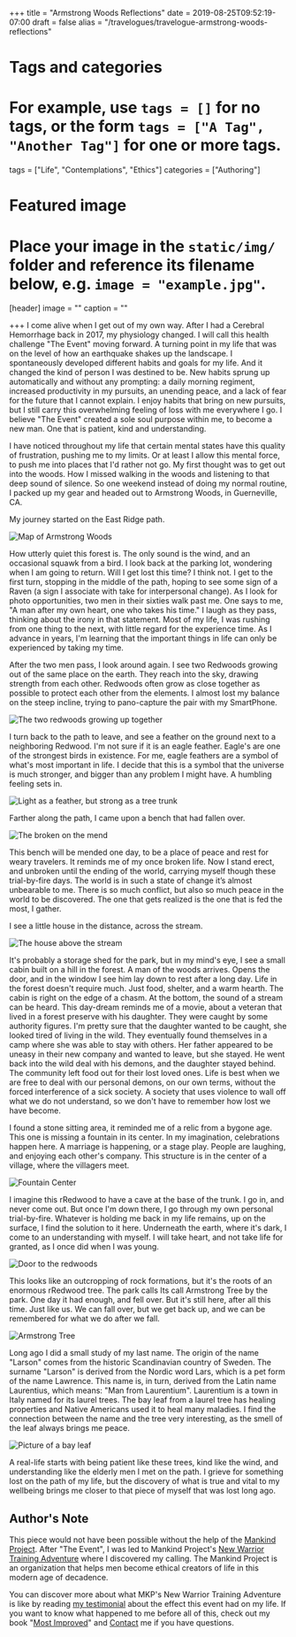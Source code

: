 +++
title = "Armstrong Woods Reflections"
date = 2019-08-25T09:52:19-07:00
draft = false
alias = "/travelogues/travelogue-armstrong-woods-reflections"
# Tags and categories
# For example, use `tags = []` for no tags, or the form `tags = ["A Tag", "Another Tag"]` for one or more tags.
tags = ["Life", "Contemplations", "Ethics"]
categories = ["Authoring"]

# Featured image
# Place your image in the `static/img/` folder and reference its filename below, e.g. `image = "example.jpg"`.
[header]
image = ""
caption = ""

+++
I come alive when I get out of my own way. After I had a Cerebral Hemorrhage back in 2017, my physiology changed. I will call this health challenge "The Event" moving forward. A turning point in my life that was on the level of how an earthquake shakes up the landscape. I spontaneously developed different habits and goals for my life. And it changed the kind of person I was destined to be.  New habits sprung up automatically and without any prompting:  a daily morning regiment, increased productivity in my pursuits, an unending peace, and a lack of fear for the future that I cannot explain. I enjoy habits that bring on new pursuits, but I still carry this overwhelming feeling of loss with me everywhere I go. I believe "The Event" created a sole soul purpose within me, to become a new man. One that is patient, kind and understanding.

I have noticed throughout my life that certain mental states have this quality of frustration, pushing me to my limits. Or at least I allow this mental force, to push me into places that I'd rather not go. My first thought was to get out into the woods. How I missed walking in the woods and listening to that deep sound of silence.  So one weekend instead of doing my normal routine, I packed up my gear and headed out to Armstrong Woods, in Guerneville, CA.

My journey started on the East Ridge path.

![Map of Armstrong Woods](/img/travelogues/armstrong-woods-reflections/map.png)

How utterly quiet this forest is. The only sound is the wind, and an occasional squawk from a bird. I look back at the parking lot, wondering when I am going to return. Will I get lost this time? I think not. I get to the first turn, stopping in the middle of the path, hoping to see some sign of a Raven (a sign I associate with take for interpersonal change). As I look for photo opportunities, two men in their sixties walk past me. One says to me, "A man after my own heart, one who takes his time." I laugh as they pass, thinking about the irony in that statement. Most of my life, I was rushing from one thing to the next, with little regard for the experience time. As I advance in years, I'm learning that the important things in life can only be experienced by taking my time.

After the two men pass, I look around again. I see two Redwoods growing out of the same place on the earth. They reach into the sky, drawing strength from each other. Redwoods often grow as close together as possible to protect each other from the elements. I almost lost my balance on the steep incline, trying to pano-capture the pair with my SmartPhone.

![The two redwoods growing up together](/img/travelogues/armstrong-woods-reflections/two-redwoods.jpg) 

I turn back to the path to leave, and see a feather on the ground next to a neighboring Redwood. I'm not sure if it is an eagle feather. Eagle's are one of the strongest birds in existence. For me, eagle feathers are a symbol of what's most important in life. I decide that this is a symbol that the universe is much stronger, and bigger than any problem I might have. A humbling feeling sets in.

![Light as a feather, but strong as a tree trunk](/img/travelogues/armstrong-woods-reflections/feather.jpg)

Farther along the path, I came upon a bench that had fallen over.

![The broken on the mend](/img/travelogues/armstrong-woods-reflections/bench.jpg)

This bench will be mended one day, to be a place of peace and rest for weary travelers. It reminds me of my once broken life. Now I stand erect, and unbroken until the ending of the world, carrying myself though these trial-by-fire days. The world is in such a state of change it’s almost unbearable to me. There is so much conflict, but also so much peace in the world to be discovered. The one that gets realized is the one that is fed the most, I gather.

I see a little house in the distance, across the stream. 

![The house above the stream](/img/travelogues/armstrong-woods-reflections/cabin.jpg)

It's probably a storage shed for the park, but in my mind's eye, I see a small cabin built on a hill in the forest. A man of the woods arrives. Opens the door, and in the window I see him lay down to rest after a long day. Life in the forest doesn't require much. Just food, shelter, and a warm hearth. The cabin is right on the edge of a chasm. At the bottom, the sound of a stream can be heard. This day-dream reminds me of a movie, about a veteran that lived in a forest preserve with his daughter. They were caught by some authority figures. I'm pretty sure that the daughter wanted to be caught, she looked tired of living in the wild. They eventually found themselves in a camp where she was able to stay with others. Her father appeared to be uneasy in their new company and wanted to leave, but she stayed. He went back into the wild deal with his demons, and the daughter stayed behind. The community left food out for their lost loved ones. Life is best when we are free to deal with our personal demons, on our own terms, without the forced interference of a sick society. A society that uses violence to wall off what we do not understand, so we don't have to remember how lost we have become.

I found a stone sitting area, it reminded me of a relic from a bygone age. This one is missing a fountain in its center. In my imagination, celebrations happen here.  A marriage is happening, or a stage play. People are laughing, and enjoying each other's company. This structure is in the center of a village, where the villagers meet.

![Fountain Center](/img/travelogues/armstrong-woods-reflections/stone-sitting-place.jpg)

I imagine this rRedwood to have a cave at the base of the trunk. I go in, and never come out. But once I'm down there, I go through my own personal trial-by-fire. Whatever is holding me back in my life remains, up on the surface, I find the solution to it here. Underneath the earth, where it's dark, I come to an understanding with myself. I will take heart, and not take life for granted, as I once did when I was young.

![Door to the redwoods](/img/travelogues/armstrong-woods-reflections/door.jpg)

This looks like an outcropping of rock formations, but it's the roots of an enormous rRedwood tree. The park calls Its call Armstrong Tree by the park. One day it had enough, and fell over. But it's still here, after all this time. Just like us. We can fall over, but we get back up, and we can be remembered for what we do after we fall.

![Armstrong Tree](/img/travelogues/armstrong-woods-reflections/roots-armstrong-tree.jpg)

Long ago I did a small study of my last name. The origin of the name "Larson" comes from the historic Scandinavian country of Sweden. The surname "Larson" is derived from the Nordic word Lars, which is a pet form of the name Lawrence. This name is, in turn, derived from the Latin name Laurentius, which means: "Man from Laurentium". Laurentium is a town in Italy named for its laurel trees. The bay leaf from a laurel tree has healing properties and Native Americans used it to heal many maladies. I find the connection between the name and the tree very interesting, as the smell of the leaf always brings me peace.


![Picture of a bay leaf](/img/travelogues/armstrong-woods-reflections/leaves-bay.jpg)

A real-life starts with being patient like these trees, kind like the wind, and understanding like the elderly men I met on the path. I grieve for something lost on the path of my life, but the discovery of what is true and vital to my wellbeing brings me closer to that piece of myself that was lost long ago.

## Author's Note
This piece would not have been possible without the help of the [Mankind Project](http://mkp.org).  After "The Event", I was led to Mankind Project's [New Warrior Training Adventure](https://mankindproject.org/new-warrior-training-adventure/) where I discovered my calling.  The Mankind Project is an organization that helps men become ethical creators of life in this modern age of decadence.

You can discover more about what  MKP's New Warrior Training Adventure is like by reading [my testimonial](http://www.scottrlarson.com/testimonials/testimonial-mkp/) about the effect this event had on my life. If you want to know what happened to me before all of this, check out my book "[Most Improved](http://www.scottrlarson.com/publications/publication-most-improved/)" and  [Contact](/#contact) me if you have questions.



